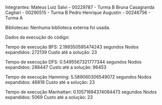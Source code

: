 Integrantes:
Mateus Luiz Salvi - 00229787 - Turma B
Bruna Casagranda Cagliari - 00290515 - Turma B
Pedro Henrique Augustin - 00246756 - Turma A


Bibliotecas:
Nenhuma biblioteca externa foi usada.


Dados da execução do código:

Tempo de execução BFS: 2.199350595474243 segundos
Nodos expandidos: 272139
Custo até a solução: 23

Tempo de execução DFS: 0.5495567321777344 segundos
Nodos expandidos: 288447
Custo até a solução: 96453

Tempo de execução Hamming: 5.589060306549072 segundos
Nodos expandidos: 46818
Custo até a solução: 23

Tempo de execução Manhattan: 0.10571694374084473 segundos
Nodos expandidos: 5069
Custo até a solução: 23

